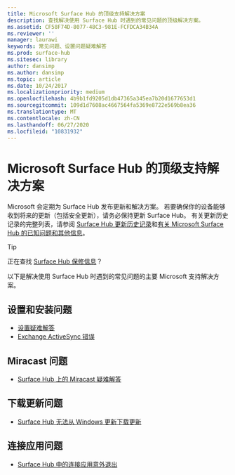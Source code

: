 ```yaml
---
title: Microsoft Surface Hub 的顶级支持解决方案
description: 查找解决使用 Surface Hub 时遇到的常见问题的顶级解决方案。
ms.assetid: CF58F74D-8077-48C3-981E-FCFDCA34B34A
ms.reviewer: ''
manager: laurawi
keywords: 常见问题、设置问题疑难解答
ms.prod: surface-hub
ms.sitesec: library
author: dansimp
ms.author: dansimp
ms.topic: article
ms.date: 10/24/2017
ms.localizationpriority: medium
ms.openlocfilehash: 4b9b1fd9205d1db47365a345ea7b20d1677653d1
ms.sourcegitcommit: 109d1d7608ac4667564fa5369e8722e569b8ea36
ms.translationtype: MT
ms.contentlocale: zh-CN
ms.lasthandoff: 06/27/2020
ms.locfileid: "10831932"
---
```

# Microsoft Surface Hub 的顶级支持解决方案

Microsoft 会定期为 Surface Hub 发布更新和解决方案。 若要确保你的设备能够收到将来的更新（包括安全更新），请务必保持更新 Surface Hub。 有关更新历史记录的完整列表，请参阅 [Surface Hub 更新历史记录](https://www.microsoft.com/surface/support/surface-hub/surface-hub-update-history)和[有关 Microsoft Surface Hub 的已知问题和其他信息](https://support.microsoft.com/help/4025643)。

>[!TIP]
>正在查找 [Surface Hub 保修信息](https://support.microsoft.com/help/4040687/surface-surface-documents)？

以下是解决使用 Surface Hub 时遇到的常见问题的主要 Microsoft 支持解决方案。

## 设置和安装问题

- [设置疑难解答](troubleshoot-surface-hub.md#setup-troubleshooting)
- [Exchange ActiveSync 错误](troubleshoot-surface-hub.md#exchange-activesync-errors)

## Miracast 问题

- [Surface Hub 上的 Miracast 疑难解答](miracast-troubleshooting.md)
 
## 下载更新问题

- [Surface Hub 无法从 Windows 更新下载更新](https://support.microsoft.com/help/3191418/surface-hub-can-t-download-updates-from-windows-update)

## 连接应用问题

- [Surface Hub 中的连接应用意外退出](https://support.microsoft.com/help/3157417/the-connect-app-in-surface-hub-exits-unexpectedly)


 


 





